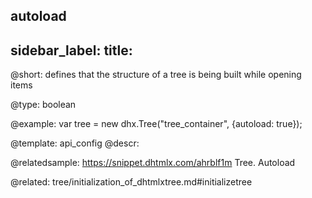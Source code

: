 autoload
---
sidebar_label: 
title: 
---          

@short: 
defines that the structure of a tree is being built while opening items




@type: boolean

@example: 
var tree = new dhx.Tree("tree_container", {autoload: true});


@template:	api_config
@descr: 

@relatedsample: https://snippet.dhtmlx.com/ahrblf1m	Tree. Autoload

@related: tree/initialization_of_dhtmlxtree.md#initializetree
